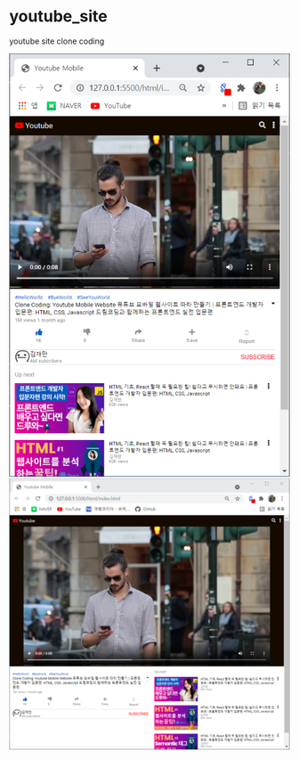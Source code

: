 # youtube_site
youtube site clone coding


<img src="/결과물사진/캡처.PNG" />
<img src="/결과물사진/캡처1.PNG" />
